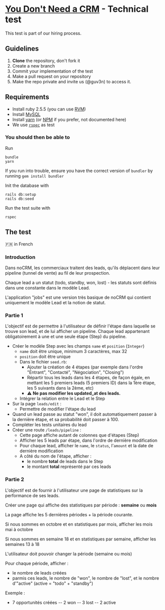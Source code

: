 # [You Don't Need a CRM](https://youdontneedacrm.com) - Technical test

This test is part of our hiring process. 

## Guidelines

1. **Clone** the repository, don't fork it
2. Create a new branch
3. Commit your implementation of the test
4. Make a pull request on your repository 
5. Make the repo private and invite us (@guv3n) to access it. 

## Requirements

* Install ruby 2.5.5 (you can use [RVM](https://www.rvm.io))
* Install [MySQL](https://www.mysql.com/)
* Install [yarn](https://yarnpkg.com/) (or [NPM](https://www.npmjs.com/) if you prefer, not documented here)
* We use [`rspec`](https://rspec.info/) as test 

### You should then be able to

Run

```
bundle
yarn
```

If you run into trouble, ensure you have the correct version of `bundler` by running `gem install bundler`

Init the database with

```
rails db:setup
rails db:seed
```

Run the test suite with 

```
rspec
```

## The test 

:fr: in French

### Introduction

Dans noCRM, les commerciaux traitent des leads, qu'ils déplacent dans leur pipeline (tunnel de vente) au fil de leur prospection.

Chaque lead a un statut (todo, standby, won, lost) - les statuts sont définis dans une constante dans le modèle Lead.

L'application "jobs" est une version très basique de noCRM qui contient uniquement le modèle Lead et la notion de statut.

### Partie 1

L'objectif est de permettre à l'utilisateur de définir l'étape dans laquelle se trouve son lead, et de lui afficher un pipeline. Chaque lead appartenant obligatoirement à une et une seule étape (Step) du pipeline.

- Créer le modèle Step avec les champs `name` et `position` (`Integer`)
    - `name` doit être unique, minimum 3 caractères, max 32
    - `position` doit être unique
    - Dans le fichier `seed.rb`:
        - Ajouter la création de 4 étapes (par exemple dans l'ordre "Entrant", "Contacté", "Négociation", "Closing")
        - Répartir tous les leads dans les 4 étapes, de façon égale, en mettant les 5 premiers leads (5 premiers ID) dans la 1ère étape, les 5 suivants dans la 2ème, etc)
        - :warning: **Ne pas modifier les updated_at des leads.**
    - Intégrer la relation entre le Lead et le Step
- Sur la page `leads/edit` :
    - Permettre de modifier l'étape du lead
- Quand un lead passe au statut "won", il doit automatiquement passer à la dernière étape, et sa probabilité doit passer à 100.
- Compléter les tests unitaires du lead
- Créer une route `/leads/pipeline` :
    - Cette page affiche autant de colonnes que d'étapes (Step)
    - Afficher les 5 leads par étape, dans l'ordre de dernière modification
    - Pour chaque lead, afficher le `name`, le `status`, l'`amount` et la date de dernière modification
    - A côté du nom de l'étape, afficher :
        - le nombre **total** de leads dans le Step
        - le montant **total** représenté par ces leads
        
### Partie 2

L'objectif est de fournir à l'utilisateur une page de statistiques sur la performance de ses leads.

Créer une page qui affiche des statistiques par période : **semaine** ou **mois**

La page affiche les 5 dernières périodes + la période courante.

Si nous sommes en octobre et en statistiques par mois, afficher les mois mai à octobre

Si nous sommes en semaine 18 et en statistiques par semaine, afficher les semaines 13 à 18

L'utilisateur doit pouvoir changer la période (semaine ou mois)

Pour chaque période, afficher : 
- le nombre de leads créées
- parmis ces leads, le nombre de "won", le nombre de "lost", et le nombre d'"active" (active = "todo" + "standby")

Exemple : 
- 7 opportunités créées
-- 2 won
-- 3 lost
-- 2 active
